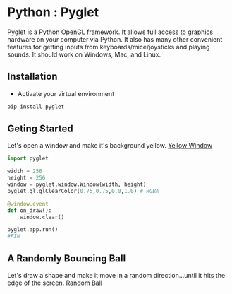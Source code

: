 # Python : Pyglet

Pyglet is a Python OpenGL framework. It allows full access to graphics hardware on your computer via Python. It also has many other convenient features for getting inputs from keyboards/mice/joysticks and playing sounds. It should work on Windows, Mac, and Linux.

## Installation
- Activate your virtual environment

```bash
pip install pyglet
```

## Geting Started

Let's open a window and make it's background yellow. [Yellow Window](examples/00_yellow_window.py)

```python
import pyglet

width = 256
height = 256
window = pyglet.window.Window(width, height)
pyglet.gl.glClearColor(0.75,0.75,0.0,1.0) # RGBA

@window.event
def on_draw():
    window.clear()

pyglet.app.run()
#FIN
```

## A Randomly Bouncing Ball

Let's draw a shape and make it move in a random direction...until it hits the edge of the screen. [Random Ball](examples/01_random_ball.py)

